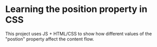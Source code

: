 # Learning the position property in CSS

This project uses JS + HTML/CSS to show how different values of the "postion" property affect the content flow.